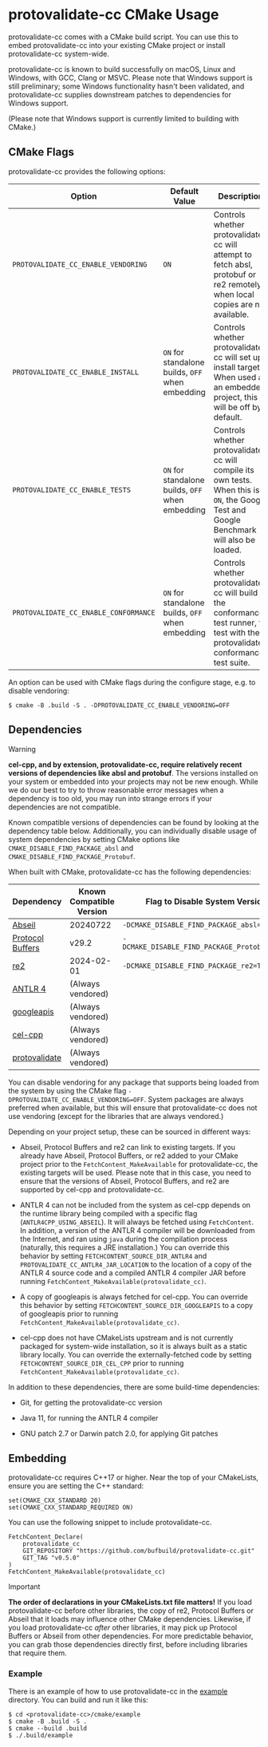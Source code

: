 # protovalidate-cc CMake Usage

protovalidate-cc comes with a CMake build script. You can use this to embed
protovalidate-cc into your existing CMake project or install protovalidate-cc
system-wide.

protovalidate-cc is known to build successfully on macOS, Linux and Windows,
with GCC, Clang or MSVC. Please note that Windows support is still preliminary;
some Windows functionality hasn't been validated, and protovalidate-cc supplies
downstream patches to dependencies for Windows support.

(Please note that Windows support is currently limited to building with CMake.)

## CMake Flags

protovalidate-cc provides the following options:

| Option | Default Value | Description |
| ------ | ------------- | ----------- |
| `PROTOVALIDATE_CC_ENABLE_VENDORING` | `ON` | Controls whether protovalidate-cc will attempt to fetch absl, protobuf or re2 remotely when local copies are not available. |
| `PROTOVALIDATE_CC_ENABLE_INSTALL` | `ON` for standalone builds, `OFF` when embedding | Controls whether protovalidate-cc will set up install targets. When used as an embedded project, this will be off by default. |
| `PROTOVALIDATE_CC_ENABLE_TESTS` | `ON` for standalone builds, `OFF` when embedding | Controls whether protovalidate-cc will compile its own tests. When this is `ON`, the Google Test and Google Benchmark will also be loaded. |
| `PROTOVALIDATE_CC_ENABLE_CONFORMANCE` | `ON` for standalone builds, `OFF` when embedding | Controls whether protovalidate-cc will build the conformance test runner, to test with the protovalidate conformance test suite. |

An option can be used with CMake flags during the configure stage, e.g. to
disable vendoring:

```console
$ cmake -B .build -S . -DPROTOVALIDATE_CC_ENABLE_VENDORING=OFF
```

## Dependencies

> [!WARNING]
> **cel-cpp, and by extension, protovalidate-cc, require relatively recent
> versions of dependencies like absl and protobuf**. The versions installed on
> your system or embedded into your projects may not be new enough. While we do
> our best to try to throw reasonable error messages when a dependency is too
> old, you may run into strange errors if your dependencies are not compatible.
>
> Known compatible versions of dependencies can be found by looking at the
> dependency table below. Additionally, you can individually disable usage of
> system dependencies by setting CMake options like
> `CMAKE_DISABLE_FIND_PACKAGE_absl` and `CMAKE_DISABLE_FIND_PACKAGE_Protobuf`.

When built with CMake, protovalidate-cc has the following dependencies:

| Dependency                                                 | Known Compatible Version | Flag to Disable System Version               |
| ---------------------------------------------------------- | ------------------------ | -------------------------------------------- |
| [Abseil](https://abseil.io/)                               | 20240722                 | `-DCMAKE_DISABLE_FIND_PACKAGE_absl=TRUE`     |
| [Protocol Buffers](https://protobuf.dev/)                  | v29.2                    | `-DCMAKE_DISABLE_FIND_PACKAGE_Protobuf=TRUE` |
| [re2](https://github.com/google/re2)                       | 2024-02-01               | `-DCMAKE_DISABLE_FIND_PACKAGE_re2=TRUE`      |
| [ANTLR 4](https://www.antlr.org/)                          | (Always vendored)        |                                              |
| [googleapis](https://github.com/googleapis/googleapis.git) | (Always vendored)        |                                              |
| [cel-cpp](https://github.com/google/cel-cpp)               | (Always vendored)        |                                              |
| [protovalidate](https://github.com/bufbuild/protovalidate) | (Always vendored)        |                                              |

You can disable vendoring for any package that supports being loaded from the
system by using the CMake flag `-DPROTOVALIDATE_CC_ENABLE_VENDORING=OFF`. System
packages are always preferred when available, but this will ensure that
protovalidate-cc does not use vendoring (except for the libraries that are
always vendored.)

Depending on your project setup, these can be sourced in different ways:

- Abseil, Protocol Buffers and re2 can link to existing targets. If you already
  have Abseil, Protocol Buffers, or re2 added to your CMake project prior to
  the `FetchContent_MakeAvailable` for protovalidate-cc, the existing targets
  will be used. Please note that in this case, you need to ensure that the
  versions of Abseil, Protocol Buffers, and re2 are supported by cel-cpp and
  protovalidate-cc.

- ANTLR 4 can not be included from the system as cel-cpp depends on the runtime
  library being compiled with a specific flag (`ANTLR4CPP_USING_ABSEIL`). It
  will always be fetched using `FetchContent`. In addition, a version of the
  ANTLR 4 compiler will be downloaded from the Internet, and ran using `java`
  during the compilation process (naturally, this requires a JRE installation.)
  You can override this behavior by setting `FETCHCONTENT_SOURCE_DIR_ANTLR4` and
  `PROTOVALIDATE_CC_ANTLR4_JAR_LOCATION` to the location of a copy of the ANTLR
  4 source code and a compiled ANTLR 4 compiler JAR before running
  `FetchContent_MakeAvailable(protovalidate_cc)`.

- A copy of googleapis is always fetched for cel-cpp. You can override this
  behavior by setting `FETCHCONTENT_SOURCE_DIR_GOOGLEAPIS` to a copy of
  googleapis prior to running `FetchContent_MakeAvailable(protovalidate_cc)`.

- cel-cpp does not have CMakeLists upstream and is not currently packaged for
  system-wide installation, so it is always built as a static library locally.
  You can override the externally-fetched code by setting
  `FETCHCONTENT_SOURCE_DIR_CEL_CPP` prior to running
  `FetchContent_MakeAvailable(protovalidate_cc)`.

In addition to these dependencies, there are some build-time dependencies:

- Git, for getting the protovalidate-cc version

- Java 11, for running the ANTLR 4 compiler

- GNU patch 2.7 or Darwin patch 2.0, for applying Git patches

## Embedding

protovalidate-cc requires C++17 or higher. Near the top of your CMakeLists,
ensure you are setting the C++ standard:

```
set(CMAKE_CXX_STANDARD 20)
set(CMAKE_CXX_STANDARD_REQUIRED ON)
```

You can use the following snippet to include protovalidate-cc.

```
FetchContent_Declare(
    protovalidate_cc
    GIT_REPOSITORY "https://github.com/bufbuild/protovalidate-cc.git"
    GIT_TAG "v0.5.0"
)
FetchContent_MakeAvailable(protovalidate_cc)
```

> [!IMPORTANT]
> **The order of declarations in your CMakeLists.txt file matters!** If you load
> protovalidate-cc before other libraries, the copy of re2, Protocol Buffers or
> Abseil that it loads may influence other CMake dependencies. Likewise, if you
> load protovalidate-cc *after* other libraries, it may pick up Protocol Buffers
> or Abseil from other dependencies. For more predictable behavior, you can
> grab those dependencies directly first, before including libraries that
> require them.

### Example

There is an example of how to use protovalidate-cc in the [example](./example)
directory. You can build and run it like this:

```console
$ cd <protovalidate-cc>/cmake/example
$ cmake -B .build -S .
$ cmake --build .build
$ ./.build/example
```
